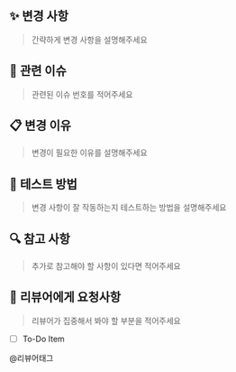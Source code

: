 ## ✨ 변경 사항
> 간략하게 변경 사항을 설명해주세요

## 🔗 관련 이슈
> 관련된 이슈 번호를 적어주세요

## 📋 변경 이유
> 변경이 필요한 이유를 설명해주세요

## 🧪 테스트 방법
> 변경 사항이 잘 작동하는지 테스트하는 방법을 설명해주세요

## 🔍 참고 사항
> 추가로 참고해야 할 사항이 있다면 적어주세요

## 👀 리뷰어에게 요청사항
> 리뷰어가 집중해서 봐야 할 부분을 적어주세요
- [ ] To-Do Item

@리뷰어태그
